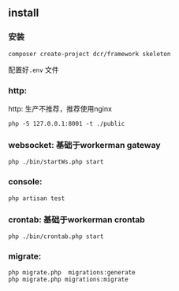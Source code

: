## install

### 安装
```
composer create-project dcr/framework skeleton
```

配置好`.env` 文件


### http:

http: 生产不推荐，推荐使用nginx
```
php -S 127.0.0.1:8001 -t ./public
```

### websocket: 基础于workerman gateway

```
php ./bin/startWs.php start   
```

### console:

```
php artisan test
```

### crontab: 基础于workerman crontab

```
php ./bin/crontab.php start  
```

### migrate:

```
php migrate.php  migrations:generate
php migrate.php migrations:migrate

```

